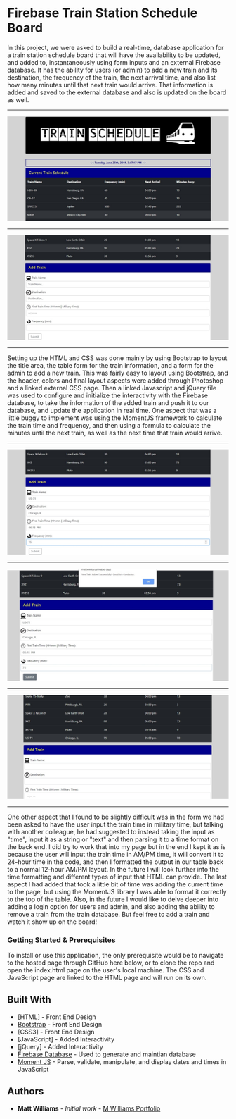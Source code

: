 # Firebase Train Station Schedule Board

In this project, we were asked to build a real-time, database application for a train station schedule board that will have the availability to be updated, and added to, instantaneously using form inputs and an external Firebase database.  It has the ability for users (or admin) to add a new train and its destination, the frequency of the train, the next arrival time, and also list how many minutes until that next train would arrive.  That information is added and saved to the external database and also is updated on the board as well.
___
![train-schedule-1](assets/images/train-schedule-1.jpg)
___
![train-schedule-2](assets/images/train-schedule-2.jpg)
___

Setting up the HTML and CSS was done mainly by using Bootstrap to layout the title area, the table form for the train information, and a form for the admin to add a new train.  This was fairly easy to layout using Bootstrap, and the header, colors and final layout aspects were added through Photoshop and a linked external CSS page.  Then a linked Javascript and jQuery file was used to configure and initialize the interactivity with the Firebase database, to take the information of the added train and push it to our database, and update the application in real time.  One aspect that was a little buggy to implement was using the MomentJS framework to calculate the train time and frequency, and then using a formula to calculate the minutes until the next train, as well as the next time that train would arrive.

___
![train-schedule-add-train-1](assets/images/train-schedule-add-train-1.jpg)
___
![train-schedule-add-train-2](assets/images/train-schedule-add-train-2.jpg)
___
![train-schedule-add-train-3](assets/images/train-schedule-add-train-3.jpg)
___

One other aspect that I found to be slightly difficult was in the form we had been asked to have the user input the train time in military time, but talking with another colleague, he had suggested to instead taking the input as "time", input it as a string or "text" and then parsing it to a time format on the back end.  I did try to work that into my page but in the end I kept it as is because the user will input the train time in AM/PM time, it will convert it to 24-hour time in the code, and then I formatted the output in our table back to a normal 12-hour AM/PM layout.  In the future I will look further into the time formatting and different types of input that HTML can provide.  The last aspect I had added that took a little bit of time was adding the current time to the page, but using the MomentJS library I was able to format it correctly to the top of the table.  Also, in the future I would like to delve deeper into adding a login option for users and admin, and also adding the ability to remove a train from the train database.  But feel free to add a train and watch it show up on the board!

### Getting Started & Prerequisites

To install or use this application, the only prerequisite would be to navigate to the hosted page through GitHub here below, or to clone the repo and open the index.html page on the user's local machine.  The CSS and JavaScript page are linked to the HTML page and will run on its own.

## Built With

* [HTML] - Front End Design
* [Bootstrap](https://getbootstrap.com/docs/4.3/layout/overview/) - Front End Design
* [CSS3] - Front End Design
* [JavaScript] - Added Interactivity
* [jQuery] - Added Interactivity
* [Firebase Database](https://firebase.google.com/) - Used to generate and maintian database
* [Moment JS](https://momentjs.com/) - Parse, validate, manipulate, and display dates and times in JavaScript

## Authors

* **Matt Williams** - *Initial work* - [M Williams Portfolio](https://mattwills09.github.io/portfolio.html)
